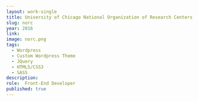 ```yaml
---
layout: work-single
title: University of Chicago National Organization of Research Centers
slug: norc
year: 2016
link:
image: norc.png
tags:
  - Wordpress
  - Custom Wordpress Theme
  - JQuery
  - HTML5/CSS3
  - SASS
description:
role:  Front-End Developer
published: true
---
```

